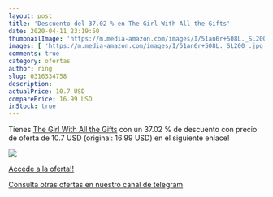 ```yaml
---
layout: post
title: 'Descuento del 37.02 % en The Girl With All the Gifts'
date: 2020-04-11 23:19:50
thumbnailImage: 'https://m.media-amazon.com/images/I/51an6r+508L._SL200_.jpg'
images: [ 'https://m.media-amazon.com/images/I/51an6r+508L._SL200_.jpg' ]
comments: true
category: ofertas
author: ring
slug: 0316334758
description:
actualPrice: 10.7 USD
comparePrice: 16.99 USD
inStock: true
---
```


Tienes [The Girl With All the Gifts](https://www.amazon.com/dp/0316334758/?tag=redken08-20) con un 37.02 % de descuento con precio de oferta de 10.7 USD (original: 16.99 USD) en el siguiente enlace!

[![](https://m.media-amazon.com/images/I/51an6r+508L._SL200_.jpg)](https://www.amazon.com/dp/0316334758/?tag=redken08-20)

[Accede a la oferta!!](https://www.amazon.com/dp/0316334758/?tag=redken08-20)

[Consulta otras ofertas en nuestro canal de telegram](https://t.me/s/ofertas25)
